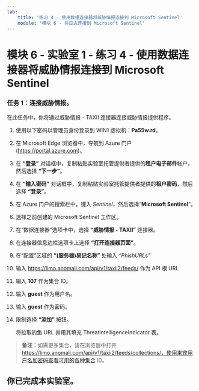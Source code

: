 ```yaml
---
lab:
    title: '练习 4 - 使用数据连接器将威胁情报连接到 Microsoft Sentinel'
    module: '模块 6 - 将日志连接到 Microsoft Sentinel'
---
```


# 模块 6 - 实验室 1 - 练习 4 - 使用数据连接器将威胁情报连接到 Microsoft Sentinel


### 任务 1：连接威胁情报。

在此任务中，你将通过威胁情报 - TAXII 连接器连接威胁情报提供程序。

1. 使用以下密码以管理员身份登录到 WIN1 虚拟机：**Pa55w.rd**。  

2. 在 Microsoft Edge 浏览器中，导航到 Azure 门户 (https://portal.azure.com)。

3. 在 **“登录”** 对话框中，复制粘贴实验室托管提供者提供的**租户电子邮件**帐户，然后选择 **“下一步”**。

4. 在 **“输入密码”** 对话框中，复制粘贴实验室托管提供者提供的**租户密码**，然后选择 **“登录”**。

5. 在 Azure 门户的搜索栏中，键入 *Sentinel*，然后选择“**Microsoft Sentinel**”。

6. 选择之前创建的 Microsoft Sentinel 工作区。

7. 在“数据连接器”选项卡中，选择 **“威胁情报 - TAXII”** 连接器。

8. 在连接器信息边栏选项卡上选择 **“打开连接器页面”**。

9. 在“配置”区域的 **“(服务器)易记名称”** 处输入 *“PhishURLs”*

10. 输入 https://limo.anomali.com/api/v1/taxii2/feeds/ 作为 API 根 URL

11. 输入 **107** 作为集合 ID。

12. 输入 **guest** 作为用户名。

13. 输入 **guest** 作为密码。

14. 限制选择 **“添加”** 按钮。

    将拉取钓鱼 URL 并用其填充 ThreatIntelligenceIndicator 表。

>**备注**：如需更多集合，请在浏览器中打开 https://limo.anomali.com/api/v1/taxii2/feeds/collections/，使用来宾用户名加密码查看可用的各种集合 ID。

## 你已完成本实验室。
